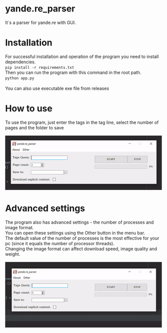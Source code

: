 # yande.re_parser
It`s a parser for yande.re with GUI.

# Installation
For successful installation and operation of the program you need to install dependencies.\
`pip install -r requirements.txt`\
Then you can run the program with this command in the root path.\
`python app.py`\
\
You can also use executable exe file from releases

# How to use
To use the program, just enter the tags in the tag line, select the number of pages and the folder to save\
\
![gif](examples/guide1.gif)

# Advanced settings
The program also has advanced settings - the number of processes and image format.\
You can open these settings using the Other button in the menu bar.\
The default value of the number of processes is the most effective for your pc (since it equals the number of processor threads).\
Changing the image format can affect download speed, image quality and weight.\
\
![gif](examples/guide2.gif)
